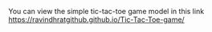 You can view the simple tic-tac-toe game model in this link
https://ravindhratgithub.github.io/Tic-Tac-Toe-game/
